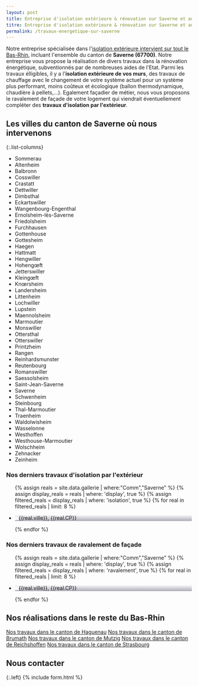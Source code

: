```yaml
---
layout: post
title: Entreprise d'isolation extérieure & rénovation sur Saverne et aux alentours
titre: Entreprise d'isolation extérieure & rénovation sur Saverne et aux alentours
permalink: /travaux-energetique-sur-saverne
---
```

Notre entreprise spécialisée dans l'[isolation extérieure intervient sur tout le Bas-Rhin](/isolation-extérieure/), incluant l'ensemble du canton de <strong>Saverne (67700)</strong>. 
Notre entreprise vous propose la réalisation de divers travaux dans la rénovation énergétique, subventionnés par de nombreuses aides de l'Etat.
Parmi les travaux élligibles, il y a l'<strong>isolation extérieure de vos murs</strong>, des travaux de chauffage avec le changement de votre système actuel pour un système plus performant, moins coûteux et écologique (ballon thermodynamique, chaudière à pellets,...). Egalement façadier de métier, nous vous proposons le ravalement de façade de votre logement qui viendrait éventuellement compléter des <strong>travaux d'isolation par l'extérieur</strong>.

## Les villes du canton de Saverne où nous intervenons

{:.list-columns}
- Sommerau 
- Altenheim 
- Balbronn 
- Cosswiller 
- Crastatt 
- Dettwiller 
- Dimbsthal 
- Eckartswiller 
- Wangenbourg-Engenthal 
- Ernolsheim-lès-Saverne 
- Friedolsheim 
- Furchhausen 
- Gottenhouse 
- Gottesheim 
- Haegen 
- Hattmatt 
- Hengwiller 
- Hohengœft 
- Jetterswiller 
- Kleingœft 
- Knœrsheim 
- Landersheim 
- Littenheim 
- Lochwiller 
- Lupstein 
- Maennolsheim 
- Marmoutier 
- Monswiller 
- Ottersthal 
- Otterswiller 
- Printzheim 
- Rangen 
- Reinhardsmunster 
- Reutenbourg 
- Romanswiller 
- Saessolsheim 
- Saint-Jean-Saverne 
- Saverne 
- Schwenheim 
- Steinbourg 
- Thal-Marmoutier 
- Traenheim 
- Waldolwisheim 
- Wasselonne 
- Westhoffen 
- Westhouse-Marmoutier 
- Wolschheim 
- Zehnacker 
- Zeinheim  

### Nos derniers travaux d'isolation par l'extérieur
  <ul class="grid four">
        {% assign reals = site.data.gallerie | where:"Comm","Saverne" %}
    {% assign display_reals = reals | where: 'display', true %}
    {% assign filtered_reals = display_reals | where: 'isolation', true %}
    {% for real in filtered_reals | limit: 8 %}
      <li class="item-grid realisation" onclick="closebox()" style="background-image: linear-gradient(0deg, rgba(2,0,36,0.3197872899159664) 0%, rgba(255,255,255,0) 100%),url(../assets/images/realisations/{{real.img}});" data-image="{{real.img}}" data-ville="{{real.ville}}" data-cp="{{real.CP}}">
        <img src="../assets/images/realisations/{{real.img}}" alt="travaux de rénovation de façade à {{real.ville}}" style="display: none;">
        <p><img src="../assets/images/icones/map-marker.png" width="10">{{real.ville}}, {{real.CP}}</p>
      </li>
    {% endfor %}
  </ul>

### Nos derniers travaux de ravalement de façade
  <ul class="grid four">
        {% assign reals = site.data.gallerie | where:"Comm","Saverne" %}
    {% assign display_reals = reals | where: 'display', true %}
    {% assign filtered_reals = display_reals | where: 'ravalement', true %}
    {% for real in filtered_reals | limit: 8 %}
      <li class="item-grid realisation" onclick="closebox()" style="background-image: linear-gradient(0deg, rgba(2,0,36,0.3197872899159664) 0%, rgba(255,255,255,0) 100%),url(../assets/images/realisations/{{real.img}});" data-image="{{real.img}}" data-ville="{{real.ville}}" data-cp="{{real.CP}}">
        <img src="../assets/images/realisations/{{real.img}}" alt="travaux de rénovation de façade à {{real.ville}}" style="display: none;">
        <p><img src="../assets/images/icones/map-marker.png" width="10">{{real.ville}}, {{real.CP}}</p>
      </li>
    {% endfor %}
  </ul>

## Nos réalisations dans le reste du Bas-Rhin
[Nos travaux dans le canton de Haguenau](/travaux-energetique-sur-haguenau)
[Nos travaux dans le canton de Brumath](/travaux-energetique-sur-brumath)
[Nos travaux dans le canton de Mutzig](/travaux-energetique-sur-mutzig)
[Nos travaux dans le canton de Reichshoffen](/travaux-energetique-sur-reichshoffen)
[Nos travaux dans le canton de Strasbourg](/travaux-energetique-sur-strasbourg)
## Nous contacter
{:.left}
{% include form.html %}